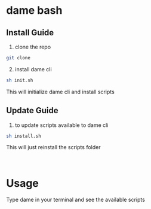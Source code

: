 # dame bash

## Install Guide

1. clone the repo

```bash
git clone
```

2. install dame cli

```bash
sh init.sh
```

This will initialize dame cli and install scripts

## Update Guide

1. to update scripts available to dame cli

```bash
sh install.sh
```

This will just reinstall the scripts folder

<br>

# Usage

Type dame in your terminal and see the available scripts
